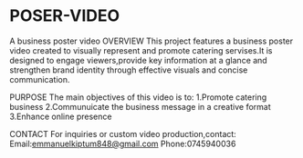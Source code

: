 # POSER-VIDEO
A business poster video
OVERVIEW
This project features a business poster video created to visually represent and promote catering servises.It is designed to engage viewers,provide key information at a glance and strengthen brand identity through effective visuals and concise communication. 

PURPOSE
The main objectives of this video is to:
1.Promote catering business
2.Communuicate the business message in a creative format
3.Enhance online presence

CONTACT
For inquiries or custom video production,contact:
Email:emmanuelkiptum848@gmail.com
Phone:0745940036
